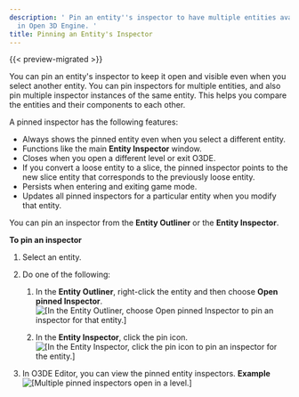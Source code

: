 ```yaml
---
description: ' Pin an entity''s inspector to have multiple entities available to edit
  in Open 3D Engine. '
title: Pinning an Entity's Inspector
---
```


{{< preview-migrated >}}

You can pin an entity's inspector to keep it open and visible even when you select another entity. You can pin inspectors for multiple entities, and also pin multiple inspector instances of the same entity. This helps you compare the entities and their components to each other.

A pinned inspector has the following features:
+ Always shows the pinned entity even when you select a different entity.
+ Functions like the main **Entity Inspector** window.
+ Closes when you open a different level or exit O3DE.
+ If you convert a loose entity to a slice, the pinned inspector points to the new slice entity that corresponds to the previously loose entity.
+ Persists when entering and exiting game mode.
+ Updates all pinned inspectors for a particular entity when you modify that entity.

You can pin an inspector from the **Entity Outliner** or the **Entity Inspector**.

**To pin an inspector**

1. Select an entity.

1. Do one of the following:

   1. In the **Entity Outliner**, right\-click the entity and then choose **Open pinned Inspector**.
![\[In the Entity Outliner, choose Open pinned Inspector to pin an inspector for that entity.\]](/images/user-guide/component/entity_system/component-entity-inspector-pin-1.png)

   1. In the **Entity Inspector**, click the pin icon.
![\[In the Entity Inspector, click the pin icon to pin an inspector for the entity.\]](/images/user-guide/component/entity_system/component-entity-inspector-pin-2.png)

1. In O3DE Editor, you can view the pinned entity inspectors.
**Example**
![\[Multiple pinned inspectors open in a level.\]](/images/user-guide/component/entity_system/component-entity-inspector-pin.png)
